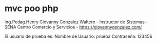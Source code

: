 # mvc poo php
Ing.Pedag.Henry Giovanny Gonzalez Waltero -
Instructor de Sistemas -
SENA Centro Comercio y Servicios -
https://giovannygonzalez.com/

El usuario de prueba es:
Nombre de Usuario: prueba
Contraseña: 123456